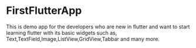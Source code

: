 # FirstFlutterApp
This is demo app for the developers who are new in flutter and want to start learning flutter with its basic widgets such as,
Text,TextField,Image,ListView,GridView,Tabbar and many more.
